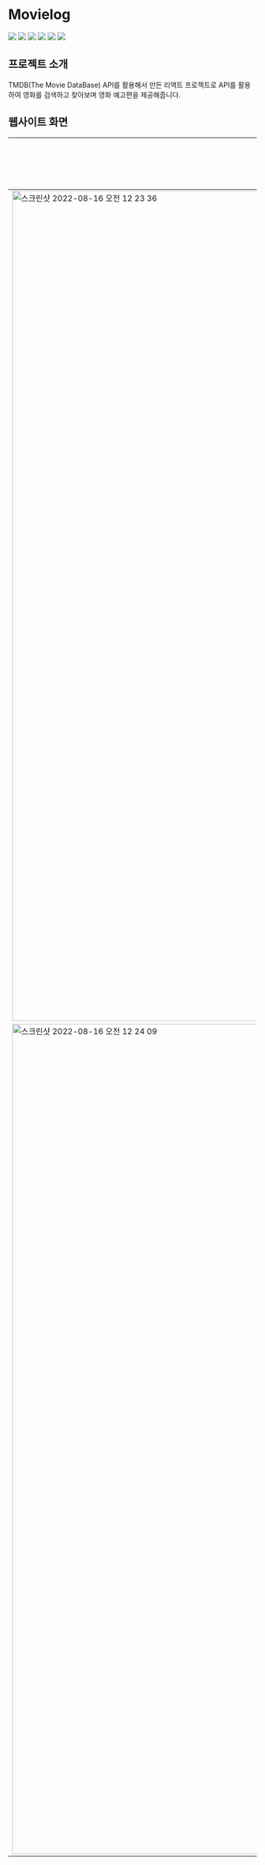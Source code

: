 # Movielog
<img src="https://img.shields.io/badge/javascript-F7DF1E?style=for-the-badge&logo=javascript&logoColor=black">
<img src="https://img.shields.io/badge/react-61DAFB?style=for-the-badge&logo=react&logoColor=black">
<img src="https://img.shields.io/badge/reactrouter-CA4245?style=for-the-badge&logo=reactrouter&logoColor=black">
<img src="https://img.shields.io/badge/styledcomponents-DB7093?style=for-the-badge&logo=styledcomponents&logoColor=black">
<img src="https://img.shields.io/badge/mobx-FF9955?style=for-the-badge&logo=mobx&logoColor=black">
<img src="https://img.shields.io/badge/TheMovieDatabase-01B4E4?style=for-the-badge&logo=TheMovieDatabase&logoColor=black">

## 프로젝트 소개
TMDB(The Movie DataBase) API를 활용해서 만든 리액트 프로젝트로 API를 활용하여 영화를 검색하고 찾아보며 영화 예고편을 제공해줍니다.

## 웹사이트 화면
|홈|둘러보기|
|---|---|
|<img width="1680" alt="스크린샷 2022-08-16 오전 12 23 36" src="https://user-images.githubusercontent.com/59434443/184665526-12e6dffa-3341-450f-a794-9e838ae1cc0a.png">|
|<img width="1680" alt="스크린샷 2022-08-16 오전 12 24 09" src="https://user-images.githubusercontent.com/59434443/184665661-de2717c6-2608-4ebb-ad94-b11c5cc96217.png">|
	
